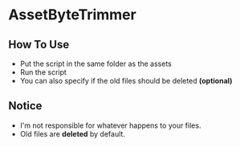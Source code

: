 # AssetByteTrimmer
## How To Use
- Put the script in the same folder as the assets
- Run the script 
- You can also specify if the old files should be deleted **(optional)**
## Notice
- I'm not responsible for whatever happens to your files.
- Old files are **deleted** by default.
